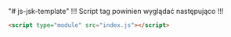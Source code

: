 "# js-jsk-template"
!!! Script tag powinien wyglądać następująco !!!

```html
<script type="module" src="index.js"></script>
```
